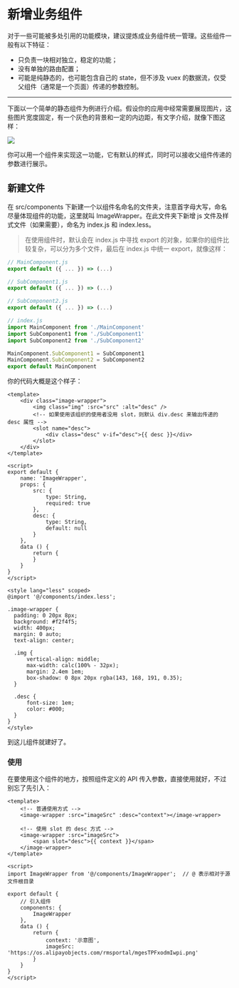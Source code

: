 # 新增业务组件

对于一些可能被多处引用的功能模块，建议提炼成业务组件统一管理。这些组件一般有以下特征：

- 只负责一块相对独立，稳定的功能；
- 没有单独的路由配置；
- 可能是纯静态的，也可能包含自己的 state，但不涉及 vuex 的数据流，仅受父组件（通常是一个页面）传递的参数控制。
---
下面以一个简单的静态组件为例进行介绍。假设你的应用中经常需要展现图片，这些图片宽度固定，有一个灰色的背景和一定的内边距，有文字介绍，就像下图这样：

![](https://gw.alipayobjects.com/zos/rmsportal/vcRltFiKfHBHFrUcsTtW.png)

你可以用一个组件来实现这一功能，它有默认的样式，同时可以接收父组件传递的参数进行展示。

## 新建文件

在 src/components 下新建一个以组件名命名的文件夹，注意首字母大写，命名尽量体现组件的功能，这里就叫 ImageWrapper。在此文件夹下新增 js 文件及样式文件（如果需要），命名为 index.js 和 index.less。

> 在使用组件时，默认会在 index.js 中寻找 export 的对象，如果你的组件比较复杂，可以分为多个文件，最后在 index.js 中统一 export，就像这样：

```js
// MainComponent.js
export default ({ ... }) => (...)

// SubComponent1.js
export default ({ ... }) => (...)

// SubComponent2.js
export default ({ ... }) => (...)

// index.js
import MainComponent from './MainComponent'
import SubComponent1 from './SubComponent1'
import SubComponent2 from './SubComponent2'

MainComponent.SubComponent1 = SubComponent1
MainComponent.SubComponent2 = SubComponent2
export default MainComponent
```

你的代码大概是这个样子：

```vue
<template>
    <div class="image-wrapper">
        <img class="img" :src="src" :alt="desc" />
        <!-- 如果使用该组织的使用者没用 slot，则默认 div.desc 来输出传递的 desc 属性 -->
        <slot name="desc">
            <div class="desc" v-if="desc">{{ desc }}</div>
        </slot>
    </div>
</template>

<script>
export default {
    name: 'ImageWrapper',
    props: {
        src: {
            type: String,
            required: true
        },
        desc: {
            type: String,
            default: null
        }
    },
    data () {
        return {
        }
    }
}
</script>

<style lang="less" scoped>
@import '@/components/index.less';

.image-wrapper {
  padding: 0 20px 8px;
  background: #f2f4f5;
  width: 400px;
  margin: 0 auto;
  text-align: center;

  .img {
      vertical-align: middle;
      max-width: calc(100% - 32px);
      margin: 2.4em 1em;
      box-shadow: 0 8px 20px rgba(143, 168, 191, 0.35);
  }

  .desc {
      font-size: 1em;
      color: #000;
  }
}
</style>
```

到这儿组件就建好了。

### 使用

在要使用这个组件的地方，按照组件定义的 API 传入参数，直接使用就好，不过别忘了先引入：

```vue
<template>
    <!-- 普通使用方式 -->
    <image-wrapper :src="imageSrc" :desc="context"></image-wrapper>

    <!-- 使用 slot 的 desc 方式 -->
    <image-wrapper :src="imageSrc">
        <span slot="desc">{{ context }}</span>
    </image-wrapper>
</template>

<script>
import ImageWrapper from '@/components/ImageWrapper';  // @ 表示相对于源文件根目录

export default {
    // 引入组件
    components: {
        ImageWrapper
    },
    data () {
        return {
            context: '示意图',
            imageSrc: 'https://os.alipayobjects.com/rmsportal/mgesTPFxodmIwpi.png'
        }
    }
}
</script>
```